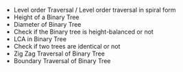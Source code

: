 - Level order Traversal / Level order traversal in spiral form
- Height of a Binary Tree
- Diameter of Binary Tree
- Check if the Binary tree is height-balanced or not
- LCA in Binary Tree
- Check if two trees are identical or not
- Zig Zag Traversal of Binary Tree
- Boundary Traversal of Binary Tree
